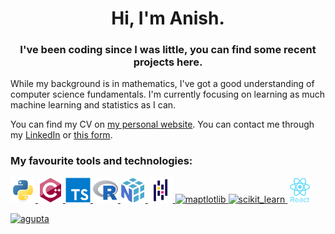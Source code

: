 <h1 align="center">Hi, I'm Anish.</h1>
<h3 align="center">I've been coding since I was little, you can find some recent projects here.</h3>

<p align="left">While my background is in mathematics, I've got a good understanding of computer science fundamentals. I'm currently focusing on learning as much machine learning and statistics as I can.</p>

<p align="left">You can find my CV on <a href="https://anishgupta.xyz/">my personal website</a>. You can contact me through my <a href="https://linkedin.com/in/anishgupta2" target="_blank">LinkedIn</a> or <a href="https://forms.gle/LEJ6yC8q7G7ZJpJN9" target="_blank">this form</a>.</p>

<h3 align="left">My favourite tools and technologies:</h3>
<p align="left">
<a href="https://www.python.org" target="_blank"> <img src="https://raw.githubusercontent.com/devicons/devicon/master/icons/python/python-original.svg" alt="python" width="40" height="40"/> </a>
<a href="https://en.wikipedia.org/wiki/C%2B%2B" target="_blank"> <img src="https://raw.githubusercontent.com/devicons/devicon/master/icons/cplusplus/cplusplus-original.svg" alt="cplusplus" width="40" height="40"/> </a>
<a href="https://www.typescriptlang.org/" target="_blank" rel="noreferrer"> <img src="https://raw.githubusercontent.com/devicons/devicon/master/icons/typescript/typescript-original.svg" alt="typescript" width="40" height="40"/> </a>
<a href="https://www.r-project.org" target="_blank"> <img src="https://raw.githubusercontent.com/devicons/devicon/master/icons/r/r-original.svg" alt="r" width="40" height="40"/> </a>
<a href="https://numpy.org" target="_blank"> <img src="https://raw.githubusercontent.com/devicons/devicon/master/icons/numpy/numpy-original.svg" alt="numpy" width="40" height="40"/> </a>
<a href="https://pandas.pydata.org/" target="_blank" rel="noreferrer"> <img src="https://raw.githubusercontent.com/devicons/devicon/2ae2a900d2f041da66e950e4d48052658d850630/icons/pandas/pandas-original.svg" alt="pandas" width="40" height="40"/> </a>
<a href="https://matplotlib.org/" target="_blank" rel="noreferrer"> <img src="https://upload.wikimedia.org/wikipedia/commons/8/84/Matplotlib_icon.svg" alt="maptlotlib" width="40" height="40"/> </a>
<a href="https://scikit-learn.org/" target="_blank" rel="noreferrer"> <img src="https://upload.wikimedia.org/wikipedia/commons/0/05/Scikit_learn_logo_small.svg" alt="scikit_learn" width="40" height="40"/> </a>
<a href="https://reactjs.org" target="_blank"> <img src="https://raw.githubusercontent.com/devicons/devicon/master/icons/react/react-original-wordmark.svg" alt="react" width="40" height="40"/> </a>


</p>

<p align="left"> <a href="#"> <img src="https://komarev.com/ghpvc/?username=agupta&label=Profile%20views&color=0e75b6&style=flat" alt="agupta" /> </a> </p>
